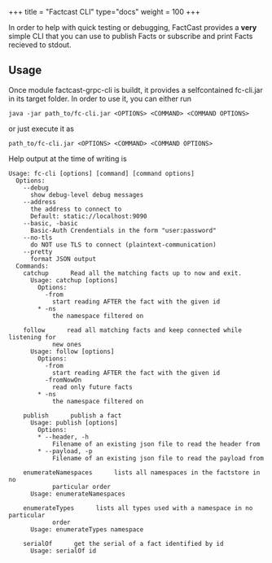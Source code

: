 +++
title = "Factcast CLI"
type="docs"
weight = 100
+++

In order to help with quick testing or debugging, FactCast provides a **very** simple CLI that you can use to publish Facts or subscribe and print Facts recieved to stdout.

## Usage

Once module factcast-grpc-cli is buildt, it provides a selfcontained fc-cli.jar in its target folder. In order to use it, you can either run
```shell
java -jar path_to/fc-cli.jar <OPTIONS> <COMMAND> <COMMAND OPTIONS>
```
or just execute it as
```shell
path_to/fc-cli.jar <OPTIONS> <COMMAND> <COMMAND OPTIONS>
```


Help output at the time of writing is
```
Usage: fc-cli [options] [command] [command options]
  Options:
    --debug
      show debug-level debug messages
    --address
      the address to connect to
      Default: static://localhost:9090
    --basic, -basic
      Basic-Auth Crendentials in the form "user:password"
    --no-tls
      do NOT use TLS to connect (plaintext-communication)
    --pretty
      format JSON output
  Commands:
    catchup      Read all the matching facts up to now and exit.
      Usage: catchup [options]
        Options:
          -from
            start reading AFTER the fact with the given id
        * -ns
            the namespace filtered on

    follow      read all matching facts and keep connected while listening for 
            new ones
      Usage: follow [options]
        Options:
          -from
            start reading AFTER the fact with the given id
          -fromNowOn
            read only future facts
        * -ns
            the namespace filtered on

    publish      publish a fact
      Usage: publish [options]
        Options:
        * --header, -h
            Filename of an existing json file to read the header from
        * --payload, -p
            Filename of an existing json file to read the payload from

    enumerateNamespaces      lists all namespaces in the factstore in no 
            particular order
      Usage: enumerateNamespaces

    enumerateTypes      lists all types used with a namespace in no particular 
            order 
      Usage: enumerateTypes namespace

    serialOf      get the serial of a fact identified by id
      Usage: serialOf id

```

